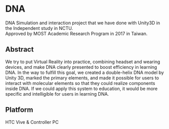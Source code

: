 # DNA #  
DNA Simulation and interaction project that we have done with Unity3D in the Independent study in NCTU.  
Approved by MOST Academic Research Program in 2017 in Taiwan.
  
 ## Abstract  
   
We try to put Virtual Reality into practice, combining headset and wearing devices, and make DNA clearly presented to boost efficiency in learning DNA. In the way to fulfill this goal, we created a double-helix DNA model by Unity 3D, marked the primary elements, and made it possible for users to interact with molecular elements so that they could realize components inside DNA. If we could apply this system to education, it would be more specific and intelligible for users in learning DNA.  
  
## Platform
  
  HTC Vive & Controller
  PC
